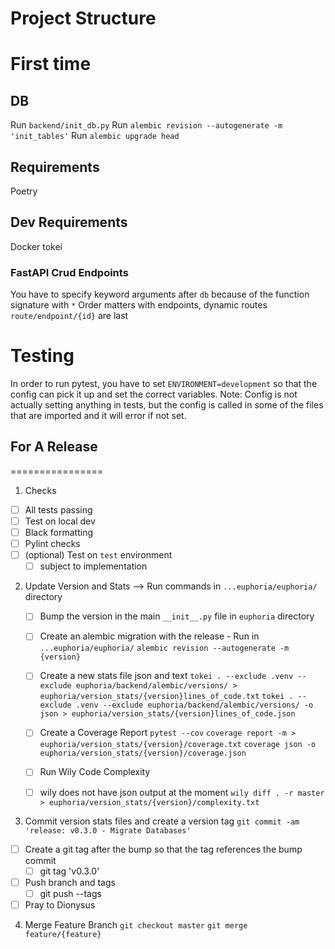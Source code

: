 # Project Structure



# First time
## DB
Run `backend/init_db.py`
Run `alembic revision --autogenerate -m 'init_tables'`
Run `alembic upgrade head`

## Requirements
Poetry

## Dev Requirements
Docker
tokei


### FastAPI Crud Endpoints
You have to specify keyword arguments after `db` because of the function signature with `*`
Order matters with endpoints, dynamic routes `route/endpoint/{id}` are last


# Testing
In order to run pytest, you have to set `ENVIRONMENT=development` so that the config
can pick it up and set the correct variables.
Note: Config is not actually setting anything in tests, but the config is called in some of the files that are imported and it will error if not set.


## For A Release
================
1. Checks
  - [ ] All tests passing
  - [ ] Test on local dev
  - [ ] Black formatting
  - [ ] Pylint checks
  - [ ] (optional) Test on `test` environment
    - [ ] subject to implementation

2. Update Version and Stats --> Run commands in `...euphoria/euphoria/` directory
   - [ ] Bump the version in the main `__init__.py` file in `euphoria` directory
   - [ ] Create an alembic migration with the release - Run in `...euphoria/euphoria/`
    `alembic revision --autogenerate -m {version}`
   - [ ] Create a new stats file json and text
    `tokei . --exclude .venv --exclude euphoria/backend/alembic/versions/ > euphoria/version_stats/{version}lines_of_code.txt`
    `tokei . --exclude .venv --exclude euphoria/backend/alembic/versions/ -o json > euphoria/version_stats/{version}lines_of_code.json`
   - [ ] Create a Coverage Report
    `pytest --cov`
    `coverage report -m > euphoria/version_stats/{version}/coverage.txt`
    `coverage json -o euphoria/version_stats/{version}/coverage.json`

   - [ ] Run Wily Code Complexity
   - [ ] wily does not have json output at the moment
    `wily diff . -r master > euphoria/version_stats/{version}/complexity.txt`
  
3. Commit version stats files and create a version tag
  `git commit -am 'release: v0.3.0 - Migrate Databases'`
- [ ] Create a git tag after the bump so that the tag references the bump commit
  - [ ] git tag 'v0.3.0'
- [ ] Push branch and tags
  - [ ] git push --tags
- [ ] Pray to Dionysus

4. Merge Feature Branch
  `git checkout master`
  `git merge feature/{feature}`